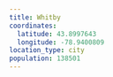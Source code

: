 ```yaml
---
title: Whitby
coordinates:
  latitude: 43.8997643
  longitude: -78.9400809
location_type: city
population: 138501
---
```


